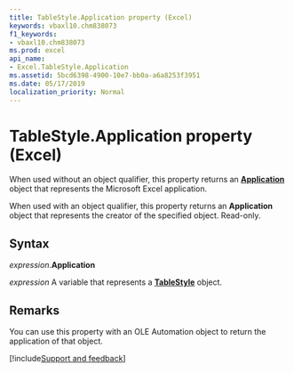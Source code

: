```yaml
---
title: TableStyle.Application property (Excel)
keywords: vbaxl10.chm838073
f1_keywords:
- vbaxl10.chm838073
ms.prod: excel
api_name:
- Excel.TableStyle.Application
ms.assetid: 5bcd6398-4900-10e7-bb0a-a6a8253f3951
ms.date: 05/17/2019
localization_priority: Normal
---
```



# TableStyle.Application property (Excel)

When used without an object qualifier, this property returns an **[Application](Excel.Application(object).md)** object that represents the Microsoft Excel application. 

When used with an object qualifier, this property returns an **Application** object that represents the creator of the specified object. Read-only.


## Syntax

_expression_.**Application**

_expression_ A variable that represents a **[TableStyle](Excel.TableStyle.md)** object.


## Remarks

You can use this property with an OLE Automation object to return the application of that object.




[!include[Support and feedback](~/includes/feedback-boilerplate.md)]